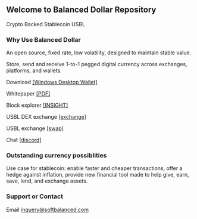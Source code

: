 ## Welcome to Balanced Dollar Repository

Crypto Backed Stablecoin USBL


### Why Use Balanced Dollar

An open source, fixed rate, low volatility, designed to maintain stable value.

Store, send and receive 1-to-1 pegged digital currency across exchanges, platforms, and wallets.

Download <a href="https://github.com/softbalanced/core/releases">[Windows Desktop Wallet]</a>

Whitepaper <a href="https://github.com/softbalanced/core/raw/gh-pages/bdollar_launch_whitepaper.pdf">[PDF]</a>

Block explorer <a href="https://softbalanced.com:3001/insight/blocks">[INSIGHT]</a>

USBL DEX exchange <a href="https://github.com/KomodoPlatform/atomicDEX-Desktop/releases">[exchange]</a>

USBL exchange <a href="http://swap.softbalanced.com/">[swap]</a>

Chat <a href="https://discord.com/invite/HkHyKCjfRQ">[discord]</a>


### Outstanding currency possiblities

Use case for stablecoin: enable faster and cheaper transactions, offer a hedge against inflation, 
provide new financial tool made to help give, earn, save, lend, and exchange assets.

### Support or Contact

Email inquery@softbalanced.com
